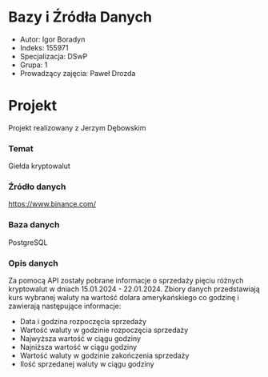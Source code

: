 # Bazy i Źródła Danych

- Autor: Igor Boradyn
- Indeks: 155971
- Specjalizacja: DSwP
- Grupa: 1
- Prowadzący zajęcia: Paweł Drozda

# Projekt
Projekt realizowany z Jerzym Dębowskim

### Temat
Giełda kryptowalut

### Źródło danych
https://www.binance.com/

### Baza danych
PostgreSQL

### Opis danych
Za pomocą API zostały pobrane informacje o sprzedaży pięciu różnych kryptowalut w dniach 15.01.2024 - 22.01.2024.
Zbiory danych przedstawiają kurs wybranej waluty na wartość dolara amerykańskiego co godzinę i zawierają następujące informacje:
- Data i godzina rozpoczęcia sprzedaży
- Wartość waluty w godzinie rozpoczęcia sprzedaży
- Najwyższa wartość w ciągu godziny
- Najniższa wartość w ciągu godziny
- Wartość waluty w godzinie zakończenia sprzedaży
- Ilość sprzedanej waluty w ciągu godziny